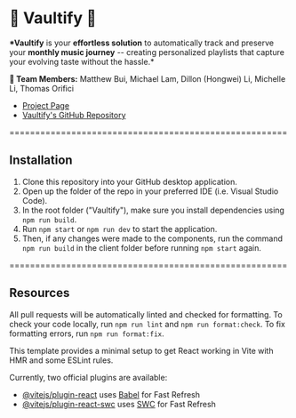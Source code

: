 # 🎵 Vaultify 🎵

**\*Vaultify** is your **effortless solution** to automatically track and preserve your **monthly music journey** -- creating personalized playlists that capture your evolving taste without the hassle.\*

**👥 Team Members:** Matthew Bui, Michael Lam, Dillon (Hongwei) Li, Michelle Li, Thomas Orifici

-   [Project Page](http://spotify.com/)
-   [Vaultify's GitHub Repository](https://github.com/misherelle/Vaultify)

======================================================

## Installation

1. Clone this repository into your GitHub desktop application.
2. Open up the folder of the repo in your preferred IDE (i.e. Visual Studio Code).
3. In the root folder ("Vaultify"), make sure you install dependencies using `npm run build`.
4. Run `npm start` or `npm run dev` to start the application.
5. Then, if any changes were made to the components, run the command `npm run build` in the client folder before running `npm start` again.

======================================================

## Resources

All pull requests will be automatically linted and checked for formatting. To check your code locally, run
`npm run lint` and `npm run format:check`. To fix formatting errors, run `npm run format:fix`.

This template provides a minimal setup to get React working in Vite with HMR and some ESLint rules.

Currently, two official plugins are available:

-   [@vitejs/plugin-react](https://github.com/vitejs/vite-plugin-react/blob/main/packages/plugin-react/README.md) uses [Babel](https://babeljs.io/) for Fast Refresh
-   [@vitejs/plugin-react-swc](https://github.com/vitejs/vite-plugin-react-swc) uses [SWC](https://swc.rs/) for Fast Refresh
